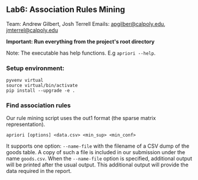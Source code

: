 ## Lab6: Association Rules Mining
Team: Andrew Gilbert, Josh Terrell
Emails: apgilber@calpoly.edu, jmterrel@calpoly.edu


**Important: Run everything from the project's root directory**

Note: The executable has help functions. E.g `apriori --help`.

### Setup environment:
```
pyvenv virtual
source virtual/bin/activate
pip install --upgrade -e .
```

### Find association rules
Our rule mining script uses the out1 format (the sparse matrix representation).
```
apriori [options] <data.csv> <min_sup> <min_conf>
```

It supports one option: `--name-file` with the filename of a CSV dump of the goods table. A copy of such a file is included in our submission under the name `goods.csv`. When the `--name-file` option is specified, additional output will be printed after the usual output. This additional output will provide the data required in the report.